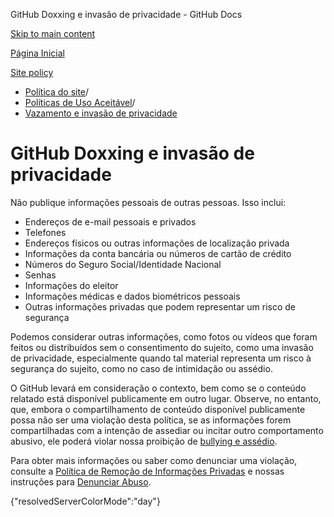 GitHub Doxxing e invasão de privacidade - GitHub Docs

[Skip to main content](#main-content)

[Página Inicial](/pt)

[Site policy](/pt/site-policy)

* [Política do site](/pt/site-policy)/
* [Políticas de Uso Aceitável](/pt/site-policy/acceptable-use-policies)/
* [Vazamento e invasão de privacidade](/pt/site-policy/acceptable-use-policies/github-doxxing-and-invasion-of-privacy)

GitHub Doxxing e invasão de privacidade
==========

Não publique informações pessoais de outras pessoas. Isso inclui:

* Endereços de e-mail pessoais e privados
* Telefones
* Endereços físicos ou outras informações de localização privada
* Informações da conta bancária ou números de cartão de crédito
* Números do Seguro Social/Identidade Nacional
* Senhas
* Informações do eleitor
* Informações médicas e dados biométricos pessoais
* Outras informações privadas que podem representar um risco de segurança

Podemos considerar outras informações, como fotos ou vídeos que foram feitos ou distribuídos sem o consentimento do sujeito, como uma invasão de privacidade, especialmente quando tal material representa um risco à segurança do sujeito, como no caso de intimidação ou assédio.

O GitHub levará em consideração o contexto, bem como se o conteúdo relatado está disponível publicamente em outro lugar. Observe, no entanto, que, embora o compartilhamento de conteúdo disponível publicamente possa não ser uma violação desta política, se as informações forem compartilhadas com a intenção de assediar ou incitar outro comportamento abusivo, ele poderá violar nossa proibição de [bullying e assédio](/pt/site-policy/acceptable-use-policies/github-bullying-and-harassment).

Para obter mais informações ou saber como denunciar uma violação, consulte a [Política de Remoção de Informações Privadas](/pt/site-policy/content-removal-policies/github-private-information-removal-policy) e nossas instruções para [Denunciar Abuso](/pt/communities/maintaining-your-safety-on-github/reporting-abuse-or-spam).

{"resolvedServerColorMode":"day"}

